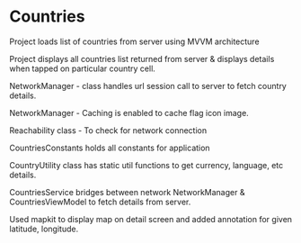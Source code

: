 # Countries
Project loads list of countries from server using MVVM architecture

Project displays all countries list returned from server & displays details when tapped on particular country cell.

NetworkManager - class handles url session call to server to fetch country details.

NetworkManager - Caching is enabled to cache flag icon image.

Reachability class - To check for network connection

CountriesConstants holds all constants for application

CountryUtility class has static util functions to get currency, language, etc details.

CountriesService bridges between network NetworkManager & CountriesViewModel to fetch details from server.

Used mapkit to display map on detail screen and added annotation for given latitude, longitude.
